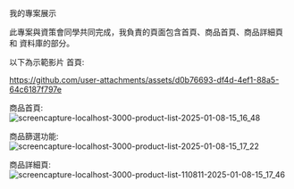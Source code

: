 我的專案展示

此專案與資策會同學共同完成，我負責的頁面包含首頁、商品首頁、商品詳細頁 和 資料庫的部分。

以下為示範影片 首頁:



https://github.com/user-attachments/assets/d0b76693-df4d-4ef1-88a5-64c6187f797e


商品首頁:
![screencapture-localhost-3000-product-list-2025-01-08-15_16_48](https://github.com/user-attachments/assets/788b1cd1-390b-4359-8fab-646f2beef1b3)

商品篩選功能:
![screencapture-localhost-3000-product-list-2025-01-08-15_17_22](https://github.com/user-attachments/assets/7937e62e-ebd5-4b16-9393-1a8956fa9161)

商品詳細頁:
![screencapture-localhost-3000-product-list-110811-2025-01-08-15_17_46](https://github.com/user-attachments/assets/6f42ca61-fd72-4c97-bbaf-81e669b9d3df)
